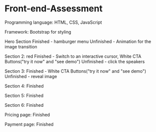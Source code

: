 # Front-end-Assessment
Programming language: HTML, CSS, JavaScript

Framework: Bootstrap for styling 

Hero Section
Finished - hamburger menu 
Unfinished - Animation for the image transition 

Section 2: red
Finished - Switch to an interactive cursor, White CTA Buttons("try it now" and "see demo")
Unfinished -  click the speakers

Section 3:
Finished - White CTA Buttons("try it now" and "see demo")
Unfinished -  reveal image

Section 4:
Finished

Section 5:
Finished

Section 6:
Finished

Pricing page:
Finished

Payment page:
Finished

